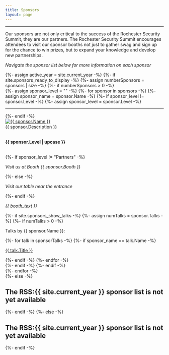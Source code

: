 ```yaml
---
title: Sponsors
layout: page
---
```

<hr>
<div class="block-text">
<p>Our sponsors are not only critical to the success of the Rochester Security Summit, they are our partners. The Rochester Security Summit encourages attendees to visit our sponsor booths not just to gather swag and sign up for the chance to win prizes, but to expand your knowledge and develop new partnerships.</p>

*Navigate the sponsor list below for more information on each sponsor*
</div>
{%- assign active_year = site.current_year -%}
{%- if site.sponsors_ready_to_display -%}
{%- assign numberSponsors = sponsors | size -%}
{%- if numberSponsors > 0 -%}
  <div class="row sponsors">
    {%- assign sponsor_level = "" -%}
	{%- for sponsor in sponsors -%}
	  {%- assign sponsor_name = sponsor.Name -%}
      {%- if sponsor_level != sponsor.Level -%}
      {%- assign sponsor_level = sponsor.Level -%}
	  <hr>
      {%- endif -%}
      <div class="sponsor-grid sponsor sponsor-{{ sponsor.Level | downcase }}"><a href="{{ sponsor.Link }}" target="_blank"><img src="/{{ active_year }}/sponsors/{{ sponsor.Image }}" alt="{{ sponsor.Name }}"/></a>
	    <div class="mytooltip">
	    <div class="mytooltiptext">{{ sponsor.Description }}</div>
	    <br><p><b>{{ sponsor.Level | upcase }}</b></p><br>
	    {%- if sponsor_level != "Partners" -%}
	    <p><em>Visit us at Booth {{ sponsor.Booth }}</em></p>
	    {%- else -%}
	    <p><em>Visit our table near the entrance</em></p>
	    {%- endif -%}
	    <p><em>{{ booth_text }}</em></p>
	    {%- if site.sponsors_show_talks -%}
	      {%- assign numTalks = sponsor.Talks -%}
	      {%- if numTalks > 0 -%}
	        <div class="sponsor-talk">
	         <p>Talks by {{ sponsor.Name }}:</p>
	          {%- for talk in sponsorTalks -%}
	            {%- if sponsor_name == talk.Name -%}
	              <p><a href="{{ talk.URL }}">{{ talk.Title }}</a></p>
	            {%- endif -%}
	          {%- endfor -%}
		    </div>
	      {%- endif -%}
	    {%- endif -%}
	    </div>
	  </div>
    {%- endfor -%}
  </div>
{%- else -%}
<h2 class="center">The RSS:{{ site.current_year }} sponsor list is not yet available</h2>
{%- endif -%}
{%- else -%}
<h2 class="center">The RSS:{{ site.current_year }} sponsor list is not yet available</h2>
{%- endif -%}
